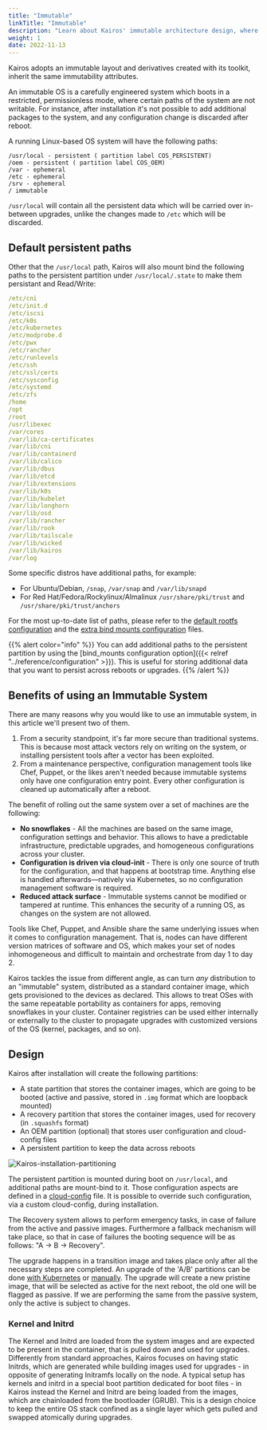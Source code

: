 ```yaml
---
title: "Immutable"
linkTitle: "Immutable"
description: "Learn about Kairos' immutable architecture design, where the system boots in a restricted, permissionless mode with read-only paths. Discover how this approach enhances security, simplifies maintenance, and enables predictable upgrades across your infrastructure."
weight: 1
date: 2022-11-13
---
```


Kairos adopts an immutable layout and derivatives created with its toolkit, inherit the same immutability attributes.

An immutable OS is a carefully engineered system which boots in a restricted, permissionless mode, where certain paths of the system are not writable. For instance, after installation it's not possible to add additional packages to the system, and any configuration change is discarded after reboot.

A running Linux-based OS system will have the following paths:

```
/usr/local - persistent ( partition label COS_PERSISTENT)
/oem - persistent ( partition label COS_OEM)
/var - ephemeral
/etc - ephemeral
/srv - ephemeral
/ immutable
```

`/usr/local` will contain all the persistent data which will be carried over in-between upgrades, unlike the changes made to `/etc` which will be discarded.

## Default persistent paths

Other that the `/usr/local` path, Kairos will also mount bind the following paths to the persistent partition under `/usr/local/.state` to make them persistant and Read/Write:

```yaml
/etc/cni
/etc/init.d
/etc/iscsi
/etc/k0s
/etc/kubernetes
/etc/modprobe.d
/etc/pwx
/etc/rancher
/etc/runlevels
/etc/ssh
/etc/ssl/certs
/etc/sysconfig
/etc/systemd
/etc/zfs
/home
/opt
/root
/usr/libexec
/var/cores
/var/lib/ca-certificates
/var/lib/cni
/var/lib/containerd
/var/lib/calico
/var/lib/dbus
/var/lib/etcd
/var/lib/extensions
/var/lib/k0s
/var/lib/kubelet
/var/lib/longhorn
/var/lib/osd
/var/lib/rancher
/var/lib/rook
/var/lib/tailscale
/var/lib/wicked
/var/lib/kairos
/var/log
```

Some specific distros have additional paths, for example:

- For Ubuntu/Debian, `/snap`, `/var/snap` and `/var/lib/snapd`
- For Red Hat/Fedora/Rockylinux/Almalinux `/usr/share/pki/trust` and `/usr/share/pki/trust/anchors` 


For the most up-to-date list of paths, please refer to the [default rootfs configuration](https://github.com/kairos-io/kairos-init/blob/main/pkg/bundled/cloudconfigs/00_rootfs.yaml#L13) and the [extra bind mounts configuration](https://github.com/kairos-io/kairos-init/blob/main/pkg/bundled/cloudconfigs/01_extra_binds.yaml) files.

{{% alert color="info" %}}
You can add additional paths to the persistent partition by using the [bind_mounts configuration option]({{< relref "../reference/configuration" >}}). This is useful for storing additional data that you want to persist across reboots or upgrades.
{{% /alert %}}

## Benefits of using an Immutable System

There are many reasons why you would like to use an immutable system, in this article we'll present two of them.

1. From a security standpoint, it's far more secure than traditional systems. This is because most attack vectors rely on writing on the system, or installing persistent tools after a vector has been exploited.
2. From a maintenance perspective, configuration management tools like Chef, Puppet, or the likes aren't needed because immutable systems only have one configuration entry point. Every other configuration is cleaned up automatically after a reboot.

The benefit of rolling out the same system over a set of machines are the following:

- **No snowflakes** - All the machines are based on the same image, configuration settings and behavior. This allows to have a predictable infrastructure, predictable upgrades, and homogeneous configurations across your cluster.
- **Configuration is driven via cloud-init** - There is only one source of truth for the configuration, and that happens at bootstrap time. Anything else is handled afterwards—natively via Kubernetes, so no configuration management software is required.
- **Reduced attack surface** - Immutable systems cannot be modified or tampered at runtime. This enhances the security of a running OS, as changes on the system are not allowed.

Tools like Chef, Puppet, and Ansible share the same underlying issues when it comes to configuration management. That is, nodes can have different version matrices of software and OS, which makes your set of nodes inhomogeneous and difficult to maintain and orchestrate from day 1 to day 2.

Kairos tackles the issue from different angle, as can turn _any_ distribution to an "immutable" system, distributed as a standard container image, which gets provisioned to the devices as declared. This allows to treat OSes with the same repeatable portability as containers for apps, removing snowflakes in your cluster. Container registries can be used either internally or externally to the cluster to propagate upgrades with customized versions of the OS (kernel, packages, and so on).

## Design

Kairos after installation will create the following partitions:

- A state partition that stores the container images, which are going to be booted (active and passive, stored in `.img` format which are loopback mounted)
- A recovery partition that stores the container images, used for recovery (in `.squashfs` format)
- An OEM partition (optional) that stores user configuration and cloud-config files
- A persistent partition to keep the data across reboots

![Kairos-installation-partitioning](https://user-images.githubusercontent.com/2420543/195111190-3bdfb917-312a-40f4-b0bc-4a65a701c06b.png)

The persistent partition is mounted during boot on `/usr/local`, and additional paths are mount-bind to it. Those configuration aspects are defined in a [cloud-config](https://github.com/kairos-io/packages/blob/9b49d6aacd554cd990c87b63de1221328bbcdb81/packages/static/kairos-overlay-files/files/system/oem/00_rootfs.yaml#L18) file. It is possible to override such configuration, via a custom cloud-config, during installation.

The Recovery system allows to perform emergency tasks, in case of failure from the active and passive images. Furthermore a fallback mechanism will take place, so that in case of failures the booting sequence will be as follows: "A -> B -> Recovery".

The upgrade happens in a transition image and takes place only after all the necessary steps are completed. An upgrade of the 'A/B' partitions can be done [with Kubernetes](/docs/upgrade/kubernetes) or [manually](/docs/upgrade/manual). The upgrade will create a new pristine image, that will be selected as active for the next reboot, the old one will be flagged as passive. If we are performing the same from the passive system, only the active is subject to changes.

### Kernel and Initrd

The Kernel and Initrd are loaded from the system images and are expected to be present in the container, that is pulled down and used for upgrades. Differently from standard approaches, Kairos focuses on having static Initrds, which are generated while building images used for upgrades - in opposite of generating Initramfs locally on the node. A typical setup has kernels and initrd in a special boot partition dedicated for boot files - in Kairos instead the Kernel and Initrd are being loaded from the images, which are chainloaded from the bootloader (GRUB). This is a design choice to keep the entire OS stack confined as a single layer which gets pulled and swapped atomically during upgrades.
